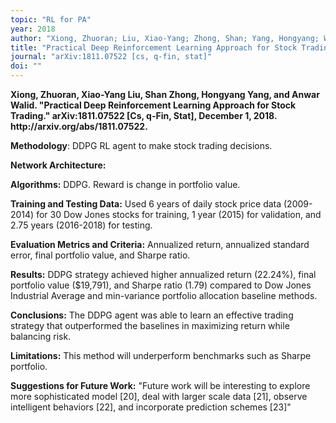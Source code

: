 ```yaml
---
topic: "RL for PA"
year: 2018
author: "Xiong, Zhuoran; Liu, Xiao-Yang; Zhong, Shan; Yang, Hongyang; Walid, Anwar"
title: "Practical Deep Reinforcement Learning Approach for Stock Trading"
journal: "arXiv:1811.07522 [cs, q-fin, stat]"
doi: ""
---
```


<strong>
Xiong, Zhuoran, Xiao-Yang Liu, Shan Zhong, Hongyang Yang, and Anwar Walid. "Practical Deep Reinforcement Learning Approach for Stock Trading." arXiv:1811.07522 [Cs, q-Fin, Stat], December 1, 2018. http://arxiv.org/abs/1811.07522.
</strong>

**Methodology**: DDPG RL agent to make stock trading decisions.

**Network Architecture:**

**Algorithms:** DDPG. Reward is change in portfolio value.

**Training and Testing Data:** Used 6 years of daily stock price data (2009-2014) for 30 Dow Jones stocks for training, 1 year (2015) for validation, and 2.75 years (2016-2018) for testing.

**Evaluation Metrics and Criteria:** Annualized return, annualized standard error, final portfolio value, and Sharpe ratio.

**Results:** DDPG strategy achieved higher annualized return (22.24%), final portfolio value ($19,791), and Sharpe ratio (1.79) compared to Dow Jones Industrial Average and min-variance portfolio allocation baseline methods.

**Conclusions:** The DDPG agent was able to learn an effective trading strategy that outperformed the baselines in maximizing return while balancing risk.

**Limitations:** This method will underperform benchmarks such as Sharpe portfolio.

**Suggestions for Future Work:** "Future work will be interesting to explore more sophisticated model [20], deal with larger scale data [21], observe intelligent behaviors [22], and incorporate prediction schemes [23]"

